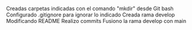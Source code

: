 Creadas carpetas indicadas con el comando "mkdir" desde Git bash
Configurado .gitignore para ignorar lo indicado
Creada rama develop
Modificando README
Realizo commits
Fusiono la rama develop con main